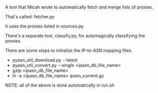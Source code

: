 A tool that Micah wrote to automatically fetch and merge lists of proxies.

That's called: fetcher.py

It uses the proxies listed in sources.py.


There's a separate tool, classify.py, for automagically classifying
the proxies.

There are some steps to initialize the IP-to-ASN mapping files:

* pyasn_util_download.py --latest
* pyasn_util_convert.py --single <Downloaded RIB File> <ipasn_db_file_name>
* gzip <ipasn_db_file_name>
* ln -s <ipasn_db_file_name> ipasn_current.gz


NOTE: all of the above is done automatically in run.sh
